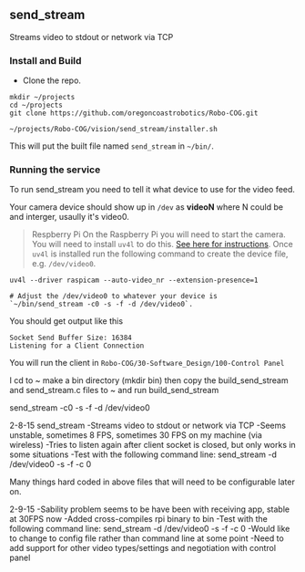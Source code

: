 ## send_stream
  
Streams video to stdout or network via TCP

### Install and Build

* Clone the repo.
```
mkdir ~/projects
cd ~/projects
git clone https://github.com/oregoncoastrobotics/Robo-COG.git

~/projects/Robo-COG/vision/send_stream/installer.sh

```

This will put the built file named `send_stream` in `~/bin/`.


### Running the service
To run send_stream you need to tell it what device to use for the video feed.

Your camera device should show up in `/dev` as **videoN** where N could be and interger, usaully it's video0.

> Respberry Pi
>On the Raspberry Pi you will need to start the camera. You will need to install `uv4l` to do this. [See here for instructions](../blob/master/vision/raspberrypi-streaming.md). Once `uv4l` is installed run the following command to create the device file,  e.g. `/dev/video0`. 

```
uv4l --driver raspicam --auto-video_nr --extension-presence=1
```




```
# Adjust the /dev/video0 to whatever your device is
`~/bin/send_stream -c0 -s -f -d /dev/video0`.

```

You should get output like this

```
Socket Send Buffer Size: 16384
Listening for a Client Connection
```

You will run the client in `Robo-COG/30-Software_Design/100-Control Panel`




I cd to ~ make a bin directory (mkdir bin) then copy the build_send_stream and send_stream.c files to ~ and run build_send_stream

send_stream -c0 -s -f -d /dev/video0



2-8-15
send_stream
  -Streams video to stdout or network via TCP
  -Seems unstable, sometimes 8 FPS, sometimes 30 FPS on my machine (via wireless)
  -Tries to listen again after client socket is closed, but only works in some situations
  -Test with the following command line:  send_stream -d /dev/video0 -s -f -c 0
  

  
Many things hard coded in above files that will need to be configurable later on.

2-9-15
  -Sability problem seems to be have been with receiving app, stable at 30FPS now
  -Added cross-compiles rpi binary to bin
  -Test with the following command line:  send_stream -d /dev/video0 -s -f -c 0
  -Would like to change to config file rather than command line at some point
  -Need to add support for other video types/settings and negotiation with control panel

